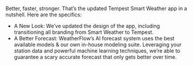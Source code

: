 Better, faster, stronger. That’s the updated Tempest Smart Weather app in a nutshell. Here are the specifics: 
  - A New Look: We’ve updated the design of the app, including transitioning all branding from Smart Weather to Tempest. 
  - A Better Forecast: WeatherFlow’s AI forecast system uses the best available models & our own in-house modeling suite. Leveraging your station data and 
  powerful machine learning techniques, we’re able to guarantee a scary accurate forecast that only gets better over time.
